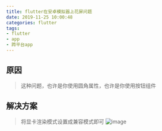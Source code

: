 ```yaml
---
title: flutter在安卓模拟器上花屏问题
date: 2019-11-25 10:00:48
categories: flutter
tags: 
- flutter
- app
- 跨平台app
---
```


## 原因
> 这种问题，也许是你使用圆角属性，也许是你使用按钮组件

## 解决方案
> 将显卡渲染模式设置成兼容模式即可
![image](../../../../images/flutter/android_show.png)